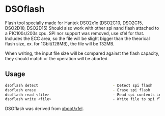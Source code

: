 # DSOflash

Flash tool specially made for Hantek DSO2x1x (DSO2C10, DSO2C15, DSO2D10, DSO2D15)
Should also work with other spi nand flash attached to a F1C100s/200s cpu.
SPI nor support was removed, use xfel for that.
Includes the ECC area, so the file will be slight bigger than the theorical flash size,
ex. for 1Gbit(128MB), the file will be 132MB.

When writing, the input file size will be compared against the flash capacity,
they should match or the operation will be aborted.

## Usage
```sh
dsoflash detect                                  - Detect spi flash
dsoflash erase                                   - Erase spi flash
dsoflash read <file>                             - Read spi contents into a file
dsoflash write <file>                            - Write file to spi flash  (Erase not required)
```

DSOflash was derived from [xboot/xfel](https://github.com/xboot/xfel).
